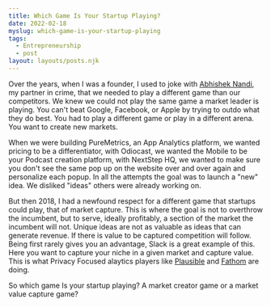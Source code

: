 ```yaml
---
title: Which Game Is Your Startup Playing? 
date: 2022-02-18
myslug: which-game-is-your-startup-playing
tags: 
  - Entrepreneurship
  - post
layout: layouts/posts.njk
---
```


Over the years, when I was a founder, I used to joke with [Abhishek Nandi](https://twitter.com/nandi_ab), my partner in crime, that we needed to play a different game than our competitors. We knew we could not play the same game a market leader is playing. You can't beat Google, Facebook, or Apple by trying to outdo what they do best. You had to play a different game or play in a  different arena. You want to create new markets.

When we were building PureMetrics, an App Analytics platform, we wanted pricing to be a differentiator, with Odiocast, we wanted the Mobile to be your Podcast creation platform, with NextStep HQ, we wanted to make sure you don't see the same pop up on the website over and over again and personalize each popup. In all the attempts the goal was to launch a "new" idea. We disliked "ideas" others were already working on.

But then 2018, I had a newfound respect for a different game that startups could play, that of market capture. This is where the goal is not to overthrow the incumbent, but to serve, ideally profitably, a section of the market the incumbent will not. Unique ideas are not as valuable as ideas that can generate revenue. If there is value to be captured competition will follow. Being first rarely gives you an advantage, Slack is a great example of this. Here you want to capture your niche in a given market and capture value. This is what Privacy Focused alaytics players like [Plausible](https://twitter.com/PlausibleHQ) and [Fathom](https://twitter.com/usefathom) are doing. 

So which game Is your startup playing? A market creator game or a market value capture game?
